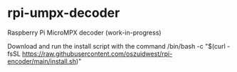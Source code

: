 # rpi-umpx-decoder
Raspberry Pi MicroMPX decoder (work-in-progress)

Download and run the install script with the command /bin/bash -c "$(curl -fsSL https://raw.githubusercontent.com/oszuidwest/rpi-encoder/main/install.sh)"
